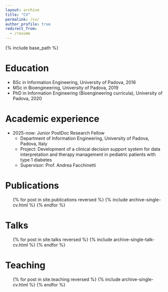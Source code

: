 ```yaml
---
layout: archive
title: "CV"
permalink: /cv/
author_profile: true
redirect_from:
  - /resume
---
```


{% include base_path %}

Education
======
* BSc in Information Engineering, University of Padova, 2016
* MSc in Bioengineering, University of Padova, 2019
* PhD in Information Engineering (Bioengineering curricula), University of Padova, 2020

Academic experience
======
* 2025-now: Junior PostDoc Research Fellow
  * Department of Information Engineering, University of Padova, Padova, Italy
  * Project: Development of a clinical decision support system for data interpretation and therapy management in pediatric patients with type 1 diabetes
  * Supervisor: Prof. Andrea Facchinetti
  

Publications
======
  <ul>{% for post in site.publications reversed %}
    {% include archive-single-cv.html %}
  {% endfor %}</ul>
  
Talks
======
  <ul>{% for post in site.talks reversed %}
    {% include archive-single-talk-cv.html  %}
  {% endfor %}</ul>
  
Teaching
======
  <ul>{% for post in site.teaching reversed %}
    {% include archive-single-cv.html %}
  {% endfor %}</ul>
  